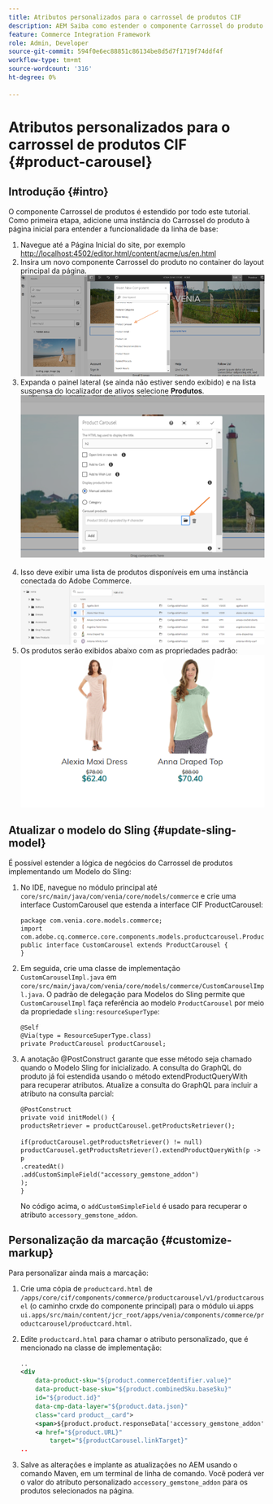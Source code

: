 ```yaml
---
title: Atributos personalizados para o carrossel de produtos CIF
description: AEM Saiba como estender o componente Carrossel do produto CIF atualizando o Modelo Sling e personalizando a marcação.
feature: Commerce Integration Framework
role: Admin, Developer
source-git-commit: 594f0e6ec88851c86134be8d5d7f1719f74ddf4f
workflow-type: tm+mt
source-wordcount: '316'
ht-degree: 0%

---
```


# Atributos personalizados para o carrossel de produtos CIF {#product-carousel}

## Introdução {#intro}

O componente Carrossel de produtos é estendido por todo este tutorial. Como primeira etapa, adicione uma instância do Carrossel do produto à página inicial para entender a funcionalidade da linha de base:

1. Navegue até a Página Inicial do site, por exemplo [http://localhost:4502/editor.html/content/acme/us/en.html](http://localhost:4502/editor.html/content/acme/us/en.html)
1. Insira um novo componente Carrossel do produto no container do layout principal da página.
   ![Componente do carrossel do produto](/help/commerce-cloud/assets/product-carousel-component.png)
1. Expanda o painel lateral (se ainda não estiver sendo exibido) e na lista suspensa do localizador de ativos selecione **Produtos**.
     ![Produtos do carrossel](/help/commerce-cloud/assets/carousel-products.png)    
1. Isso deve exibir uma lista de produtos disponíveis em uma instância conectada do Adobe Commerce.
   ![Instância Conectada](/help/commerce-cloud/assets/connected-instance.png)
1. Os produtos serão exibidos abaixo com as propriedades padrão:
   ![Produto exibido com as propriedades](/help/commerce-cloud/assets/discount.png)

## Atualizar o modelo do Sling {#update-sling-model}

É possível estender a lógica de negócios do Carrossel de produtos implementando um Modelo do Sling:

1. No IDE, navegue no módulo principal até `core/src/main/java/com/venia/core/models/commerce` e crie uma interface CustomCarousel que estenda a interface CIF ProductCarousel:

   ```
   package com.venia.core.models.commerce;
   import com.adobe.cq.commerce.core.components.models.productcarousel.ProductCarousel;
   public interface CustomCarousel extends ProductCarousel {
   }
   ```
1. Em seguida, crie uma classe de implementação `CustomCarouselImpl.java` em `core/src/main/java/com/venia/core/models/commerce/CustomCarouselImpl.java`.
O padrão de delegação para Modelos do Sling permite que `CustomCarouselImpl` faça referência ao modelo `ProductCarousel` por meio da propriedade `sling:resourceSuperType`:

   ```
   @Self
   @Via(type = ResourceSuperType.class)
   private ProductCarousel productCarousel;
   ```

1. A anotação @PostConstruct garante que esse método seja chamado quando o Modelo Sling for inicializado. A consulta do GraphQL do produto já foi estendida usando o método extendProductQueryWith para recuperar atributos. Atualize a consulta do GraphQL para incluir a  atributo na consulta parcial:

   ```
   @PostConstruct
   private void initModel() {
   productsRetriever = productCarousel.getProductsRetriever();
   
   if(productCarousel.getProductsRetriever() != null)
   productCarousel.getProductsRetriever().extendProductQueryWith(p -> p
   .createdAt()
   .addCustomSimpleField("accessory_gemstone_addon")
   );
   }
   ```

   No código acima, o `addCustomSimpleField` é usado para recuperar o atributo `accessory_gemstone_addon`.

## Personalização da marcação {#customize-markup}

Para personalizar ainda mais a marcação:

1. Crie uma cópia de `productcard.html` de `/apps/core/cif/components/commerce/productcarousel/v1/productcarousel` (o caminho crxde do componente principal) para o módulo ui.apps `ui.apps/src/main/content/jcr_root/apps/venia/components/commerce/productcarousel/productcard.html`.

1. Edite `productcard.html` para chamar o atributo personalizado, que é mencionado na classe de implementação:

   ```xml
   ..
   <div
       data-product-sku="${product.commerceIdentifier.value}"
       data-product-base-sku="${product.combinedSku.baseSku}"
       id="${product.id}"
       data-cmp-data-layer="${product.data.json}"
       class="card product__card">
       <span>${product.product.responseData['accessory_gemstone_addon']}</span>
       <a href="${product.URL}"
           target="${productCarousel.linkTarget}"
   ..
   ```

1. Salve as alterações e implante as atualizações no AEM usando o comando Maven, em um terminal de linha de comando. Você poderá ver o valor do atributo personalizado `accessory_gemstone_addon` para os produtos selecionados na página.
